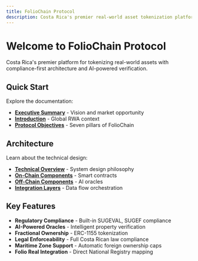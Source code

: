 ```yaml
---
title: FolioChain Protocol
description: Costa Rica's premier real-world asset tokenization platform
---
```


# Welcome to FolioChain Protocol

Costa Rica's premier platform for tokenizing real-world assets with compliance-first architecture and AI-powered verification.

## Quick Start

Explore the documentation:

- **[Executive Summary](/overview/executive-summary/)** - Vision and market opportunity
- **[Introduction](/overview/introduction/)** - Global RWA context
- **[Protocol Objectives](/overview/objectives/)** - Seven pillars of FolioChain

## Architecture

Learn about the technical design:

- **[Technical Overview](/architecture/overview/)** - System design philosophy
- **[On-Chain Components](/architecture/on-chain/)** - Smart contracts
- **[Off-Chain Components](/architecture/off-chain/)** - AI oracles
- **[Integration Layers](/architecture/integration/)** - Data flow orchestration

## Key Features

- **Regulatory Compliance** - Built-in SUGEVAL, SUGEF compliance
- **AI-Powered Oracles** - Intelligent property verification
- **Fractional Ownership** - ERC-1155 tokenization
- **Legal Enforceability** - Full Costa Rican law compliance
- **Maritime Zone Support** - Automatic foreign ownership caps
- **Folio Real Integration** - Direct National Registry mapping
